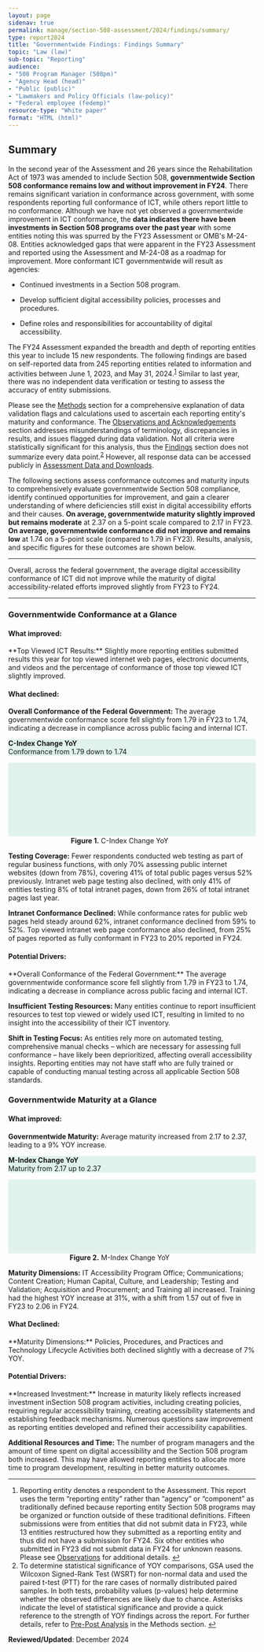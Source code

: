 ```yaml
---
layout: page
sidenav: true
permalink: manage/section-508-assessment/2024/findings/summary/
type: report2024
title: "Governmentwide Findings: Findings Summary"
topic: "Law (law)"
sub-topic: "Reporting"
audience:
- "508 Program Manager (508pm)"
- "Agency Head (head)"
- "Public (public)"
- "Lawmakers and Policy Officials (law-policy)"
- "Federal employee (fedemp)"
resource-type: "White paper"
format: "HTML (html)"
---
```

## Summary
In the second year of the Assessment and 26 years since the Rehabilitation Act of 1973 was amended to include Section 508, **governmentwide Section 508 conformance remains low and without improvement in FY24**. There remains significant variation in conformance across government, with some respondents reporting full conformance of ICT, while others report little to no conformance. Although we have not yet observed a governmentwide improvement in ICT conformance, the **data indicates there have been investments in Section 508 programs over the past year** with some entities noting this was spurred by the FY23 Assessment or OMB's M-24-08. Entities acknowledged gaps that were apparent in the FY23 Assessment and reported using the Assessment and M-24-08 as a roadmap for improvement. More conformant ICT governmentwide will result as agencies:

* Continued investments in a Section 508 program.

* Develop sufficient digital accessibility policies, processes and procedures.

* Define roles and responsibilities for accountability of digital accessibility. 

The FY24 Assessment expanded the breadth and depth of reporting entities this year to include 15 new respondents. The following findings are based on self-reported data from 245 reporting entities related to information and activities between June 1, 2023, and May 31, 2024.<sup><a href="#fn1" id="fr1">1</a></sup> Similar to last year, there was no independent data verification or testing to assess the accuracy of entity submissions.

Please see the [Methods]({{site.baseurl}}/manage/section-508-assessment/2024/appendix-b-methods/) section for a comprehensive explanation of data validation flags and calculations used to ascertain each reporting entity's maturity and conformance. The [Observations and Acknowledgements]({{site.baseurl}}/manage/section-508-assessment/2024/observations/) section addresses misunderstandings of terminology, discrepancies in results, and issues flagged during data validation. Not all criteria were statistically significant for this analysis, thus the [Findings]() section does not summarize every data point.<sup><a href="#fn2" id="fr2">2</a></sup> However, all response data can be accessed publicly in [Assessment Data and Downloads]({{site.baseurl}}/manage/section-508-assessment/2024/assessment-data-downloads/).

The following sections assess conformance outcomes and maturity inputs to comprehensively evaluate governmentwide Section 508 compliance, identify continued opportunities for improvement, and gain a clearer understanding of where deficiencies still exist in digital accessibility efforts and their causes. **On average, governmentwide maturity slightly improved but remains moderate** at 2.37 on a 5-point scale compared to 2.17 in FY23. **On average, governmentwide conformance did not improve and remains low** at 1.74 on a 5-point scale (compared to 1.79 in FY23). Results, analysis, and specific figures for these outcomes are shown below. 

<hr class="breaker-bar-green">
Overall, across the federal government, the average digital accessibility conformance of ICT did not improve while the maturity of digital accessibility-related efforts improved slightly from FY23 to FY24.
<hr class="breaker-bar-green">

### Governmentwide Conformance at a Glance
<h4 id="c-what-improved">What improved:</h4>
**Top Viewed ICT Results:** Slightly more reporting entities submitted results this year for top viewed internet web pages, electronic documents, and videos and the percentage of conformance of those top viewed ICT slightly improved.

<h4 id="c-what-declined">What declined:</h4>
<div class="grid-row">
    <div class="desktop:grid-col-6 tablet:grid-col-6 mobile-lg-12">
      <strong>Overall Conformance of the Federal Government:</strong>
      The average governmentwide conformance score fell slightly from 1.79 in FY23 to 1.74, indicating a decrease in compliance across public facing and internal ICT.
    </div>
    <div class="desktop:grid-col-6 tablet:grid-col-6 mobile-lg-12 padding-left-2">
        <!-- BEGIN CALLOUT -->      
        <div class="callout-box-changes grid-row flex-no-wrap" style="border-bottom-color: #538100;">
          <div class="center-middle">
            <div class="spot-div">
              <div class="spot-text" style="background-size: 70px; background-color:#FFF; background-image: url('https://assets.section508.gov/files/images/icon-checklist-2.png');"></div>
            </div>
          </div>
          <div class="tablet:grid-col center-left text-div" style="background-color:#E0F2EB;">
            <p><strong>C-Index Change YoY</strong><br>
            Conformance from 1.79 down to 1.74</p>
          </div>
          <div class="tablet:grid-col center-middle radius-right-lg arrow-div" style="background-color:#E0F2EB; color:#538100;">
            <svg class="usa-icon" aria-hidden="true" focusable="false" role="img"><use xlink:href="{{site.baseurl}}/assets/img/sprite.svg#arrow_downward"></use></svg>
          </div>
        </div>
        <!-- END CALLOUT -->
        <div class="font-mono-3xs margin-x-auto auto" style="max-width: 90%; text-align: center;"><span id="figure-1"><strong>Figure 1.</strong> C-Index Change YoY</span>
        </div>
    </div>
</div>

**Testing Coverage:** Fewer respondents conducted web testing as part of regular business functions, with only 70% assessing public internet websites (down from 78%), covering 41% of total public pages versus 52% previously. Intranet web page testing also declined, with only 41% of entities testing 8% of total intranet pages, down from 26% of total intranet pages last year.

**Intranet Conformance Declined:** While conformance rates for public web pages held steady around 62%, intranet conformance declined from 59% to 52%. Top viewed intranet web page conformance also declined, from 25% of pages reported as fully conformant in FY23 to 20% reported in FY24.

<h4 id="c-potential-drivers">Potential Drivers:</h4>
**Overall Conformance of the Federal Government:** The average governmentwide conformance score fell slightly from 1.79 in FY23 to 1.74, indicating a decrease in compliance across public facing and internal ICT.

**Insufficient Testing Resources:** Many entities continue to report insufficient resources to test top viewed or widely used ICT, resulting in limited to no insight into the accessibility of their ICT inventory.

**Shift in Testing Focus:** As entities rely more on automated testing, comprehensive manual checks – which are necessary for assessing full conformance – have likely been deprioritized, affecting overall accessibility insights. Reporting entities may not have staff who are fully trained or capable of conducting manual testing across all applicable Section 508 standards.

### Governmentwide Maturity at a Glance
<div class="grid-row">
    <div class="desktop:grid-col-6 tablet:grid-col-6 mobile-lg-12">
      <h4 id="m-what-improved">What improved:</h4>
      <strong>Governmentwide Maturity:</strong> Average maturity increased from 2.17 to 2.37, leading to a 9% YOY increase.
    </div>
    <div class="desktop:grid-col-6 tablet:grid-col-6 mobile-lg-12 padding-left-2">
        <!-- BEGIN CALLOUT -->          
        <div class="callout-box-changes grid-row flex-no-wrap" style="border-bottom-color: #538100;">
          <div class="center-middle">
            <div class="spot-div">
              <div class="spot-text" style="background-size: 70px; background-color:#FFF; background-image: url('https://assets.section508.gov/files/images/icon-timer-2.png');"></div>
            </div>
          </div>
          <div class="tablet:grid-col center-left text-div" style="background-color:#E0F2EB;">
            <p><strong>M-Index Change YoY</strong><br>
            Maturity from 2.17 up to 2.37</p>
          </div>
          <div class="tablet:grid-col center-middle radius-right-lg arrow-div" style="background-color:#E0F2EB; color:#538100;">
            <svg class="usa-icon" aria-hidden="true" focusable="false" role="img"><use xlink:href="{{site.baseurl}}/assets/img/sprite.svg#arrow_upward"></use></svg>
          </div>
        </div>
        <!-- END CALLOUT -->
        <div class="font-mono-3xs margin-x-auto auto" style="max-width: 90%; text-align: center;"><span id="figure-2"><strong>Figure 2.</strong> M-Index Change YoY</span>
        </div>
    </div>
</div>

**Maturity Dimensions:** IT Accessibility Program Office; Communications; Content Creation; Human Capital, Culture, and Leadership; Testing and Validation; Acquisition and Procurement; and Training all increased. Training had the highest YOY increase at 31%, with a shift from 1.57 out of five in FY23 to 2.06 in FY24.

<h4 id="m-what-declined">What Declined:</h4>
**Maturity Dimensions:** Policies, Procedures, and Practices and Technology Lifecycle Activities both declined slightly with a decrease of 7% YOY.

<h4 id="m-potential-drivers">Potential Drivers:</h4>
**Increased Investment:** Increase in maturity likely reflects increased investment inSection 508 program activities, including creating policies, requiring regular accessibility training, creating accessibility statements and establishing feedback mechanisms. Numerous questions saw improvement as reporting entities developed and refined their accessibility capabilities.

**Additional Resources and Time:** The number of program managers and the amount of time spent on digital accessibility and the Section 508 program both increased. This may have allowed reporting entities to allocate more time to program development, resulting in better maturity outcomes.

<hr class="breaker-bar-green">

<div>
    <h2 style="position: absolute; clip: rect(0 0 0 0); visibility: hidden; opacity: 0;" id="footnote-label">Footnotes</h2>
    <ol start="1">
        <li id="fn1">Reporting entity denotes a respondent to the Assessment. This report uses the term “reporting entity” rather than “agency” or “component” as traditionally defined because reporting entity Section 508 programs may be organized or function outside of these traditional definitions. Fifteen submissions were from entities that did not submit data in FY23, while 13 entities restructured how they submitted as a reporting entity and thus did not have a submission for FY24. Six other entities who submitted in FY23 did not submit data in FY24 for unknown reasons. Please see <a href="{{site.baseurl}}/manage/section-508-assessment/2024/observations/">Observations</a> for additional details. <a href="#fr1" aria-label="Back to content">↩</a></li>
        <li id="fn2"> To determine statistical significance of YOY comparisons, GSA used the Wilcoxon Signed-Rank Test (WSRT) for non-normal data and used the paired t-test (PTT) for the rare cases of normally distributed paired samples. In both tests, probability values (p-values) help determine whether the observed differences are likely due to chance. Asterisks indicate the level of statistical significance and provide a quick reference to the strength of YOY findings across the report. For further details, refer to <a href="{{site.baseurl}}/manage/section-508-assessment/2024/appendix-b-methods/#pre-post-analysis">Pre-Post Analysis</a> in the Methods section. <a href="#fr2" aria-label="Back to content">↩</a></li>
    </ol>
</div>

**Reviewed/Updated**: December 2024